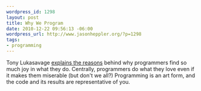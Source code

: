 ```yaml
--- 
wordpress_id: 1298
layout: post
title: Why We Program
date: 2010-12-22 09:56:13 -06:00
wordpress_url: http://www.jasonheppler.org/?p=1298
tags:
- programming
---
```

Tony Lukasavage <a href="http://savagelook.com/blog/portfolio/programmers-why-do-we-do-it">explains the reasons</a> behind why programmers find so much joy in what they do. Centrally, programmers do what they love even if it makes them miserable (but don't we all?) Programming is an art form, and the code and its results are representative of you.
